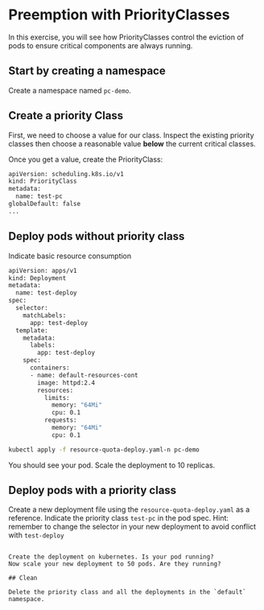 # Preemption with PriorityClasses

In this exercise, you will see how PriorityClasses control the eviction of pods to ensure critical components are always running.

## Start by creating a namespace

Create a namespace named `pc-demo`.

## Create a priority Class

First, we need to choose a value for our class. 
Inspect the existing priority classes then choose a reasonable value **below** the current critical classes.

Once you get a value, create the PriorityClass:
```sh
apiVersion: scheduling.k8s.io/v1
kind: PriorityClass
metadata:
  name: test-pc
globalDefault: false
...
```

## Deploy pods without priority class
Indicate basic resource consumption

```sh
apiVersion: apps/v1
kind: Deployment
metadata:
  name: test-deploy
spec:
  selector:
    matchLabels:
      app: test-deploy
  template:
    metadata:
      labels:
        app: test-deploy
    spec:
      containers:
      - name: default-resources-cont
        image: httpd:2.4
        resources:
          limits:
            memory: "64Mi"
            cpu: 0.1
          requests:
            memory: "64Mi"
            cpu: 0.1
```

```sh
kubectl apply -f resource-quota-deploy.yaml-n pc-demo
```

You should see your pod.
Scale the deployment to 10 replicas.

## Deploy pods with a priority class

Create a new deployment file using the `resource-quota-deploy.yaml` as a reference.
Indicate the priority class `test-pc` in the pod spec.
Hint: remember to change the selector in your new deployment to avoid conflict with `test-deploy`
```

Create the deployment on kubernetes. Is your pod running?
Now scale your new deployment to 50 pods. Are they running?

## Clean

Delete the priority class and all the deployments in the `default` namespace.
